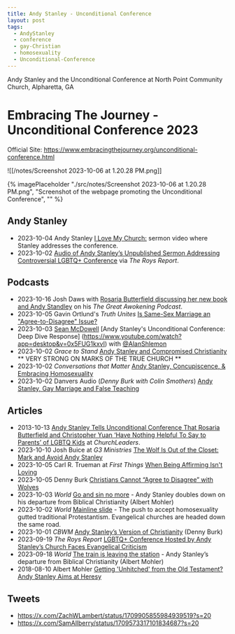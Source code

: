 ```yaml
---
title: Andy Stanley - Unconditional Conference
layout: post
tags:
  - AndyStanley
  - conference
  - gay-Christian
  - homosexuality
  - Unconditional-Conference
---
```

Andy Stanley and the Unconditional Conference at North Point Community Church, Alpharetta, GA

# Embracing The Journey - Unconditional Conference 2023

Official Site: https://www.embracingthejourney.org/unconditional-conference.html

![[/notes/Screenshot 2023-10-06 at 1.20.28 PM.png]]

{% imagePlaceholder "./src/notes/Screenshot 2023-10-06 at 1.20.28 PM.png", "Screenshot of the webpage promoting the Unconditional Conference", "" %}

## Andy Stanley
- 2023-10-04 Andy Stanley [I Love My Church:](https://www.youtube.com/watch?v=JEPHnpos17A) sermon video where Stanley addresses the conference.
- 2023-10-02 [Audio of Andy Stanley’s Unpublished Sermon Addressing Controversial LGBTQ+ Conference](https://julieroys.com/audio-of-andy-stanleys-unpublished-sermon-addressing-controversial-lgbtq-conference/) via _The Roys Report_.

## Podcasts
- 2023-10-16 Josh Daws with [Rosaria Butterfield discussing her new book and Andy Standley](/notes/podcast/the-great-awokening-podcast/five-lies-of-our-anti-christian-age-with-rosaria-butterfield/) on his _The Great Awokening Podcast_.
- 2023-10-05 Gavin Ortlund's _Truth Unites_ [Is Same-Sex Marriage an "Agree-to-Disagree" Issue?](/notes/podcast/truth-unites/is-same-sex-marriage-an-agree-to-disagree-issue/)
- 2023-10-03 [Sean McDowell](https://seanmcdowell.org/) [Andy Stanley's Unconditional Conference: Deep Dive Response]
(https://www.youtube.com/watch?app=desktop&v=0x5FUG1kxvI) with [@AlanShlemon](https://twitter.com/AlanShlemon)
- 2023-10-02 _Grace to Stand_  [Andy Stanley and Compromised Christianity](/notes/podcast/grace-to-stand/andy-stanley-and-compromised-christianity/) ** VERY STRONG ON MARKS OF THE TRUE CHURCH **
- 2023-10-02 _Conversations that Matter_ [Andy Stanley, Concupiscence, & Embracing Homosexuality](https://overcast.fm/+P17OZpg4k)
- 2023-10-02 Danvers Audio (_Denny Burk with Colin Smothers_) [Andy Stanley, Gay Marriage and False Teaching](https://overcast.fm/+iWQk9DNbk)

## Articles

- 2013-10-13 [Andy Stanley Tells Unconditional Conference That Rosaria Butterfield and Christopher Yuan ‘Have Nothing Helpful To Say to Parents’ of LGBTQ Kids](https://churchleaders.com/news/460720-andy-stanley-tells-unconditional-conference-that-rosaria-butterfield-and-christopher-yuan-have-nothing-helpful-to-say-to-parents-of-lgbtq-kids.html) at _ChurchLeaders_.
- 2023-10-10 Josh Buice at _G3 Ministries_ [The Wolf Is Out of the Closet: Mark and Avoid Andy Stanley](https://g3min.org/the-wolf-is-out-of-the-closet-mark-and-avoid-andy-stanley/)
- 2023-10-05 Carl R. Trueman at _First Things_ [When Being Affirming Isn't Loving](https://www.firstthings.com/web-exclusives/2023/10/when-being-affirming-isnt-loving)
- 2023-10-05 Denny Burk [Christians Cannot “Agree to Disagree” with Wolves](https://www.dennyburk.com/christians-cannot-agree-to-disagree-with-wolves/)
- 2023-10-03 _World_ [Go and sin no more](https://wng.org/opinions/go-and-sin-no-more-1696305138) - Andy Stanley doubles down on his departure from Biblical Christianity (Albert Mohler)
- 2023-10-02 _World_ [Mainline slide](https://wng.org/articles/wide-is-the-way-1696291182) - The push to accept homosexuality gutted traditional Protestantism. Evangelical churches are headed down the same road.
- 2023-10-01 _CBWM_ [Andy Stanley’s Version of Christianity](https://cbmw.org/2023/10/01/andy-stanleys-version-christianity/) (Denny Burk)
- 2023-09-19 _The Roys Report_ [LGBTQ+ Conference Hosted by Andy Stanley’s Church Faces Evangelical Criticism](https://julieroys.com/lgbtq-conference-hosted-by-andy-stanleys-church-faces-evangelical-criticism/)
- 2023-09-18 _World_ [The train is leaving the station](https://wng.org/opinions/the-train-is-leaving-the-station-1695036498) - Andy Stanley’s departure from Biblical Christianity (Albert Mohler)
- 2018-08-10 Albert Mohler [Getting 'Unhitched' from the Old Testament? Andy Stanley Aims at Heresy](https://albertmohler.com/2018/08/10/getting-unhitched-old-testament-andy-stanley-aims-heresy)

## Tweets
- https://x.com/ZachWLambert/status/1709905855984939519?s=20
- https://x.com/SamAllberry/status/1709573317101834687?s=20

